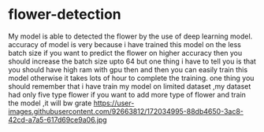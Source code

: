 # flower-detection
My model is able to detected the flower by the use of deep learning model. accuracy of model is very because i have trained this model on the less batch size if you want to predict the flower on higher accuracy then you should increase the batch size upto 64 but one thing i have to tell you is that you should have high ram with gpu then and then you can easily train this model otherwise it takes lots of hour to complete the training.
one thing you should remember that i have train my model on limited dataset ,my dataset had only five type flower if you want to add more type of flower and train the model ,it will bw grate
https://user-images.githubusercontent.com/92663812/172034995-88db4650-3ac8-42cd-a7a5-617d69ce9a06.jpg
